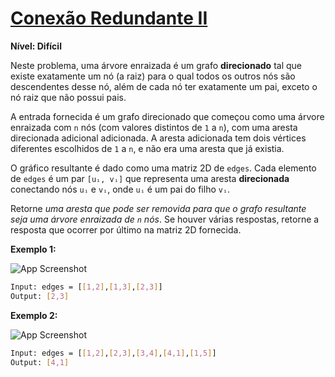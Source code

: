 # [Conexão Redundante II](https://leetcode.com/problems/redundant-connection-ii/)

**Nível: Difícil**

Neste problema, uma árvore enraizada é um grafo **direcionado** tal que existe exatamente um nó (a raiz) para o qual todos os outros nós são descendentes desse nó, além de cada nó ter exatamente um pai, exceto o nó raiz que não possui pais.

A entrada fornecida é um grafo direcionado que começou como uma árvore enraizada com `n` nós (com valores distintos de `1` a `n`), com uma aresta direcionada adicional adicionada. A aresta adicionada tem dois vértices diferentes escolhidos de `1` a `n`, e não era uma aresta que já existia.

O gráfico resultante é dado como uma matriz 2D de `edges`. Cada elemento de `edges` é um par `[uᵢ, vᵢ]` que representa uma aresta **direcionada** conectando nós `uᵢ` e `vᵢ`, onde `uᵢ` é um pai do filho `vᵢ`.

Retorne *uma aresta que pode ser removida para que o grafo resultante seja uma árvore enraizada de `n` nós*. Se houver várias respostas, retorne a resposta que ocorrer por último na matriz 2D fornecida.


**Exemplo 1:**

![App Screenshot](https://assets.leetcode.com/uploads/2020/12/20/graph1.jpg)

``` bash
Input: edges = [[1,2],[1,3],[2,3]]
Output: [2,3]
```

**Exemplo 2:**

![App Screenshot](https://assets.leetcode.com/uploads/2020/12/20/graph2.jpg)

``` bash
Input: edges = [[1,2],[2,3],[3,4],[4,1],[1,5]]
Output: [4,1]
```